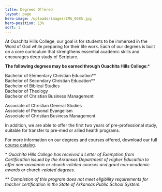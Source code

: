 ```yaml
---
title: Degrees Offered
layout: page
hero-image: /uploads/images/IMG_0085.jpg
hero-position: 13%
sort: 1
---
```

At Ouachita Hills College, our goal is for students to be immersed in the Word of God while
preparing for their life work. Each of our degrees is built on a core curriculum that
strengthens essential academic skills and encourages deep study of Scripture.

**The following degrees may be earned through Ouachita Hills College:**\*

Bachelor of Elementary Christian Education\*\*  
Bachelor of Secondary Christian Education\*\*  
Bachelor of Biblical Studies  
Bachelor of Theology  
Bachelor of Christian Business Management  

Associate of Christian General Studies  
Associate of Personal Evangelism  
Associate of Christian Business Management  

In addition, we are able to offer the first two years of pre-professional study, suitable
for transfer to pre-med or allied health programs.

For more information on our degrees and courses offered, download our full [course catalog](http://uploads/documents/Handbook2015-17.pdf). 

\* *Ouachita Hills College has received a Letter of Exemption from Certification issued by
the Arkansas Department of Higher Education to offer non-academic or church-related courses
and grant non-academic awards or church-related degrees.*

\*\* *Completion of this program does not meet eligibility requirements for teacher
certification in the State of Arkansas Public School System.*
